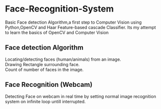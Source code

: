 # Face-Recognition-System
Basic Face detection Algorithm,a 
first step to Computer Vision 
using Python,OpenCV and Haar 
Feature-based cascade Classifier.
Its my attempt to learn the basics
of OpenCV and Computer Vision <br>

## Face detection Algorithm <br>

Locating/detecting faces (human/animals) from an image. <br>
Drawing Rectangle surrounding face. <br>
Count of number of faces in the image. <br>

## Face Recognition (Webcam) <br>
Detecting Face on webcam in real time by setting normal image recognition system on infinite loop untill interrupted.
